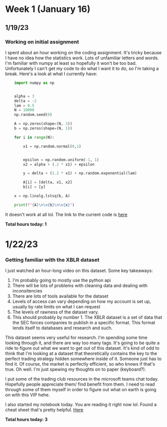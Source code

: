 # Week 1 (January 16)

## 1/19/23

### Working on initial assignment

I spent about an hour working on the coding assignment. It's tricky because I 
have no idea how the statistics work. Lots of unfamiliar letters and words.
I'm familiar with numpy at least so hopefully it won't be too bad. Unfortunately
I can't get my code to do what I want it to do, so I'm taking a break. Here's
a look at what I currently have:

```python
    import numpy as np


    alpha = 3
    delta = -2
    lam = 0.5
    N = 10000
    np.random.seed(0)

    A = np.zeros(shape=(N, 3))
    b = np.zeros(shape=(N, 1))

    for i in range(N):

        x1 = np.random.normal(0,1)


        epsilon = np.random.uniform(-1, 1)
        x2 = alpha + (.2 * x1) + epsilon

        y = delta + (1.2 * x1) + np.random.exponential(lam)

        A[i] = [delta, x1, x2]
        b[i] = [y]

    x = np.linalg.lstsq(b, A)

    print(f"{A}\n\n{b}\n\n{x}")
```

It doesn't work at all lol. The link to the current code is [here](https://github.com/A-Kaminer/Machine-Learning-For-Financial-Markets-VIP-FIles/tree/master/Assignment-0)

**Total hours today: 1**

# 1/22/23

### Getting familiar with the XBLR dataset

I just watched an hour-long video on this dataset. Some key takeaways:
1. I'm probably going to mostly use the python api
2. There will be lots of problems with cleaning data and dealing with 
inconsitencies
3. There are lots of tools available for the dataset
4. Levels of access can vary depending on how my account is set up, usually by
rate limits on what I can request
5. The levels of rawness of the dataset vary.
6. This should probably by number 1. The XBLR dataset is a set of data that
the SEC forces companies to publish in a specific format. This format lends
itself to databases and research and such.

This dataset seems very useful for research. I'm spending some time looking
through it, and there are way too many tags. It's going to be quite a ride to
figure out what we want to get out of this dataset. It's kind of odd to think
that I'm looking at a dataset that theoretically contains the key to the perfect
trading strategy hidden somewhere inside of it. Someone just has to find it.
Of course, the market is perfectly efficient, so who knows if that's true.
Oh well. I'm just spewing my thoughts on to paper (keyboard?).

I put some of the trading club resources in the microsoft teams chat today. 
Hopefully people appreciate them/ find benefit from them. I need to read 
through some of them myself in order to figure out what on earth is going on
with this VIP hehe.

I also started my notebook today. You are reading it right now lol. Found a 
cheat sheet that's pretty helpful. [Here](https://www.markdownguide.org/cheat-sheet/)

**Total hours today: 3**
